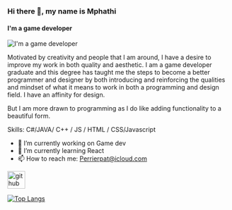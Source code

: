 ### Hi there 👋, my name is Mphathi
#### I'm  a game developer
![I'm  a game developer](https://i.imgur.com/GkPYDVF.jpeg)

Motivated by creativity and people that I am around, I have a desire to improve my work in both quality and aesthetic. I am a game developer graduate and this degree has taught me the steps to become a better programmer and designer by both introducing and reinforcing the qualities and mindset of what it means to work in both a programming and design field. I have an affinity for design.

 But I am more drawn to programming as I do like adding functionality to a beautiful form.

Skills: C#/JAVA/ C++ / JS / HTML / CSS/Javascript

- 🔭 I’m currently working on Game dev 
- 🌱 I’m currently learning React 
- 📫 How to reach me: Perrierpat@icloud.com 


[<img src='https://cdn.jsdelivr.net/npm/simple-icons@3.0.1/icons/github.svg' alt='github' height='40'>](https://github.com/https://github.com/perayepat)  

[![Top Langs](https://github-readme-stats.vercel.app/api/top-langs/?username=https://github.com/perayepat)](https://github.com/anuraghazra/github-readme-stats)

